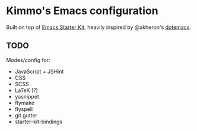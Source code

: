 # Kimmo's Emacs configuration

Built on top of
[Emacs Starter Kit](https://github.com/technomancy/emacs-starter-kit),
heavily inspired by @akheron's
[dotemacs](https://github.com/akheron/dotemacs).

## TODO

Modes/config for:

- JavaScript + JSHint
- CSS
- SCSS
- LaTeX (?)
- yasnippet
- flymake
- flyspell
- git gutter
- starter-kit-bindings

